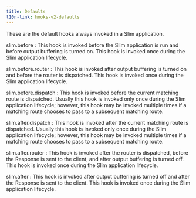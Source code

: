 ```yaml
---
title: Defaults
l10n-link: hooks-v2-defaults
---
```

These are the default hooks always invoked in a Slim application.

slim.before
: This hook is invoked before the Slim application is run and before output buffering is turned on. This hook is invoked once during the Slim application lifecycle.

slim.before.router
: This hook is invoked after output buffering is turned on and before the router is dispatched. This hook is invoked once during the Slim application lifecycle.

slim.before.dispatch
: This hook is invoked before the current matching route is dispatched. Usually this hook is invoked only once during the Slim application lifecycle; however, this hook may be invoked multiple times if a matching route chooses to pass to a subsequent matching route.

slim.after.dispatch
: This hook is invoked after the current matching route is dispatched. Usually this hook is invoked only once during the Slim application lifecycle; however, this hook may be invoked multiple times if a matching route chooses to pass to a subsequent matching route.

slim.after.router
: This hook is invoked after the router is dispatched, before the Response is sent to the client, and after output buffering is turned off. This hook is invoked once during the Slim application lifecycle.

slim.after
: This hook is invoked after output buffering is turned off and after the Response is sent to the client. This hook is invoked once during the Slim application lifecycle.
